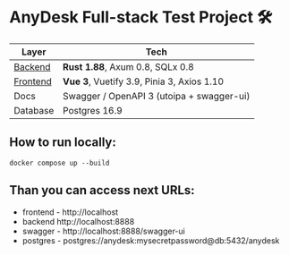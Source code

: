 # AnyDesk Full-stack Test Project 🛠️

| Layer                | Tech                                        |
|----------------------|---------------------------------------------|
| [Backend](backend)   | **Rust 1.88**, Axum 0.8, SQLx 0.8           |
| [Frontend](frontend) | **Vue 3**, Vuetify 3.9, Pinia 3, Axios 1.10 |
| Docs                 | Swagger / OpenAPI 3 (utoipa + swagger-ui)   |
| Database             | Postgres 16.9                               |


## How to run locally:
```shell
docker compose up --build
```

## Than you can access next URLs:
* frontend - http://localhost
* backend http://localhost:8888
* swagger - http://localhost:8888/swagger-ui
* postgres - postgres://anydesk:mysecretpassword@db:5432/anydesk